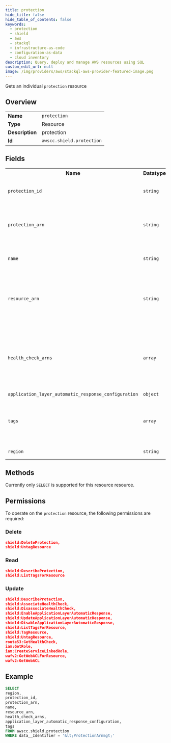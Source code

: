 ```yaml
---
title: protection
hide_title: false
hide_table_of_contents: false
keywords:
  - protection
  - shield
  - aws
  - stackql
  - infrastructure-as-code
  - configuration-as-data
  - cloud inventory
description: Query, deploy and manage AWS resources using SQL
custom_edit_url: null
image: /img/providers/aws/stackql-aws-provider-featured-image.png
---
```

Gets an individual <code>protection</code> resource

## Overview
<table><tbody>
<tr><td><b>Name</b></td><td><code>protection</code></td></tr>
<tr><td><b>Type</b></td><td>Resource</td></tr>
<tr><td><b>Description</b></td><td>protection</td></tr>
<tr><td><b>Id</b></td><td><code>awscc.shield.protection</code></td></tr>
</tbody></table>

## Fields
<table><tbody>
<tr><th>Name</th><th>Datatype</th><th>Description</th></tr>
<tr><td><code>protection_id</code></td><td><code>string</code></td><td>The unique identifier (ID) of the protection.</td></tr>
<tr><td><code>protection_arn</code></td><td><code>string</code></td><td>The ARN (Amazon Resource Name) of the protection.</td></tr>
<tr><td><code>name</code></td><td><code>string</code></td><td>Friendly name for the Protection.</td></tr>
<tr><td><code>resource_arn</code></td><td><code>string</code></td><td>The ARN (Amazon Resource Name) of the resource to be protected.</td></tr>
<tr><td><code>health_check_arns</code></td><td><code>array</code></td><td>The Amazon Resource Names (ARNs) of the health check to associate with the protection.</td></tr>
<tr><td><code>application_layer_automatic_response_configuration</code></td><td><code>object</code></td><td></td></tr>
<tr><td><code>tags</code></td><td><code>array</code></td><td>One or more tag key-value pairs for the Protection object.</td></tr>
<tr><td><code>region</code></td><td><code>string</code></td><td>AWS region.</td></tr>

</tbody></table>

## Methods
Currently only <code>SELECT</code> is supported for this resource resource.

## Permissions

To operate on the <code>protection</code> resource, the following permissions are required:

### Delete
```json
shield:DeleteProtection,
shield:UntagResource
```

### Read
```json
shield:DescribeProtection,
shield:ListTagsForResource
```

### Update
```json
shield:DescribeProtection,
shield:AssociateHealthCheck,
shield:DisassociateHealthCheck,
shield:EnableApplicationLayerAutomaticResponse,
shield:UpdateApplicationLayerAutomaticResponse,
shield:DisableApplicationLayerAutomaticResponse,
shield:ListTagsForResource,
shield:TagResource,
shield:UntagResource,
route53:GetHealthCheck,
iam:GetRole,
iam:CreateServiceLinkedRole,
wafv2:GetWebACLForResource,
wafv2:GetWebACL
```


## Example
```sql
SELECT
region,
protection_id,
protection_arn,
name,
resource_arn,
health_check_arns,
application_layer_automatic_response_configuration,
tags
FROM awscc.shield.protection
WHERE data__Identifier = '&lt;ProtectionArn&gt;'
```
